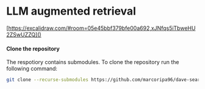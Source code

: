 # LLM augmented retrieval

[https://excalidraw.com/#room=05e45bbf379bfe00a692,xJNfqs5iTbweHU2ZSwUZZQ]()

#### Clone the repository

The respotiory contains submodules. To clone the repository run the following command:

```bash
git clone --recurse-submodules https://github.com/marcoripa96/dave-search.git
```
